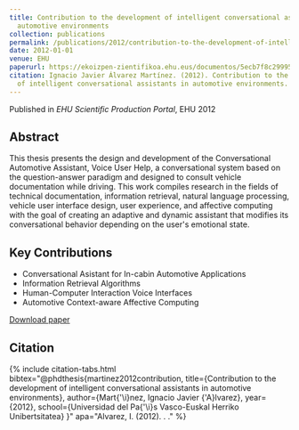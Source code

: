```yaml
---
title: Contribution to the development of intelligent conversational assistants in
  automotive environments
collection: publications
permalink: /publications/2012/contribution-to-the-development-of-intelligent-con
date: 2012-01-01
venue: EHU
paperurl: https://ekoizpen-zientifikoa.ehu.eus/documentos/5ecb7f8c299952131520514f?lang=en
citation: Ignacio Javier Álvarez Martínez. (2012). Contribution to the development
  of intelligent conversational assistants in automotive environments. EHU.
---
```


Published in *EHU Scientific Production Portal*, EHU 2012

## Abstract

This thesis presents the design and development of the Conversational Automotive Assistant, Voice User Help, a conversational system based on the question-answer paradigm and designed to consult vehicle documentation while driving. This work compiles research in the fields of technical documentation, information retrieval, natural language processing, vehicle user interface design, user experience, and affective computing with the goal of creating an adaptive and dynamic assistant that modifies its conversational behavior depending on the user's emotional state.

## Key Contributions

* Conversational Asistant for In-cabin Automotive Applications
* Information Retrieval Algorithms
* Human-Computer Interaction Voice Interfaces
* Automotive Context-aware Affective Computing

[Download paper](https://ekoizpen-zientifikoa.ehu.eus/documentos/5ecb7f8c299952131520514f?lang=en)


## Citation

{% include citation-tabs.html 
  bibtex="@phdthesis{martinez2012contribution,
  title={Contribution to the development of intelligent conversational assistants in automotive environments},
  author={Mart{\'\i}nez, Ignacio Javier {\'A}lvarez},
  year={2012},
  school={Universidad del Pa{\'\i}s Vasco-Euskal Herriko Unibertsitatea}
}" 
  apa="Alvarez, I. (2012). . ." %}